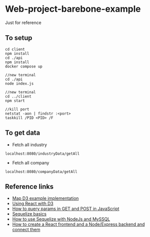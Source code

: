 # Web-project-barebone-example
Just for reference

## To setup
```
cd client
npm install
cd ./api
npm install
docker compose up

//new terminal
cd ./api
node index.js

//new terminal
cd ../client
npm start

//kill port
netstat -aon | findstr :<port>
taskkill /PID <PID> /F
```
## To get data
- Fetch all industry  
```
localhost:8080/industryData/getAll
```
- Fetch all company
```
localhost:8080/companyData/getAll
```

## Reference links
- [Map D3 example implementation](https://d3-graph-gallery.com/graph/choropleth_basic.html)  
- [Using React with D3](https://wattenberger.com/blog/react-and-d3)  
- [How to query params in GET and POST in JavaScript](https://webtips.dev/solutions/send-query-params-in-get-and-post-in-javascript)  
- [Sequelize basics](https://sequelize.org/docs/v6/core-concepts/model-querying-basics/)
- [How to use Sequelize with NodeJs and MySSQL](https://www.digitalocean.com/community/tutorials/how-to-use-sequelize-with-node-js-and-mysql)
- [How to create a React frontend and a Node/Express backend and connect them](https://www.freecodecamp.org/news/create-a-react-frontend-a-node-express-backend-and-connect-them-together-c5798926047c/)

